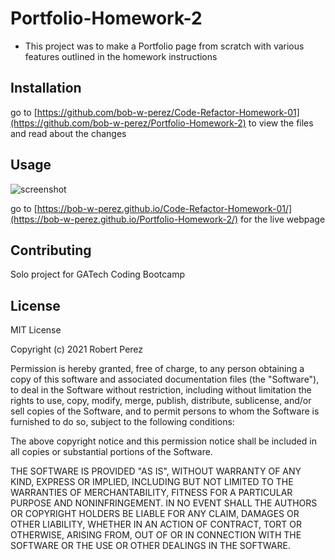 # Portfolio-Homework-2


- This project was to make a Portfolio page from scratch with various features outlined in the homework instructions
## Installation

go to [https://github.com/bob-w-perez/Code-Refactor-Homework-01](https://github.com/bob-w-perez/Portfolio-Homework-2) to view the files and read about the changes

## Usage
![screenshot](https://github.com/bob-w-perez/Portfolio-Homework-2/blob/main/assets/images/screenshot.jpg "Screenshot")

go to [https://bob-w-perez.github.io/Code-Refactor-Homework-01/](https://bob-w-perez.github.io/Portfolio-Homework-2/) for the live webpage



## Contributing
Solo project for GATech Coding Bootcamp

## License
MIT License

Copyright (c) 2021 Robert Perez

Permission is hereby granted, free of charge, to any person obtaining a copy
of this software and associated documentation files (the "Software"), to deal
in the Software without restriction, including without limitation the rights
to use, copy, modify, merge, publish, distribute, sublicense, and/or sell
copies of the Software, and to permit persons to whom the Software is
furnished to do so, subject to the following conditions:

The above copyright notice and this permission notice shall be included in all
copies or substantial portions of the Software.

THE SOFTWARE IS PROVIDED "AS IS", WITHOUT WARRANTY OF ANY KIND, EXPRESS OR
IMPLIED, INCLUDING BUT NOT LIMITED TO THE WARRANTIES OF MERCHANTABILITY,
FITNESS FOR A PARTICULAR PURPOSE AND NONINFRINGEMENT. IN NO EVENT SHALL THE
AUTHORS OR COPYRIGHT HOLDERS BE LIABLE FOR ANY CLAIM, DAMAGES OR OTHER
LIABILITY, WHETHER IN AN ACTION OF CONTRACT, TORT OR OTHERWISE, ARISING FROM,
OUT OF OR IN CONNECTION WITH THE SOFTWARE OR THE USE OR OTHER DEALINGS IN THE
SOFTWARE.